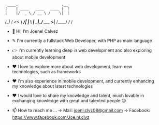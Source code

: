      ____.                    .__   
    |    | ____   ____   ____ |  |  
    |    |/  _ \_/ __ \ /    \|  |  
/\__|    (  <_> )  ___/|   |  \  |__
\________|\____/ \___  >___|  /____/
                     \/     \/      


- 👋 Hi, I’m Joenel Calvez
- ✎  I'm currently a fullstack Web Developer, with PHP as main language
- 👉 I'm currently learning deep in web development and also exploring about mobile development
- ❤  I love to explore more about web development, learn new technologies, such as frameworks
- ❤  I'm also experience in mobile development, and currently enhancing my knowledge about latest technologies
- ❤  I would love to share my knowledge and talent, much lovable in exchanging knowledge with great and talented people 😉

- 📫 How to reach me ...
  → Mail: joenl.clvz08@gmail.com
  → Facebook: https://www.facebook.com/Joe.nl.clvz

